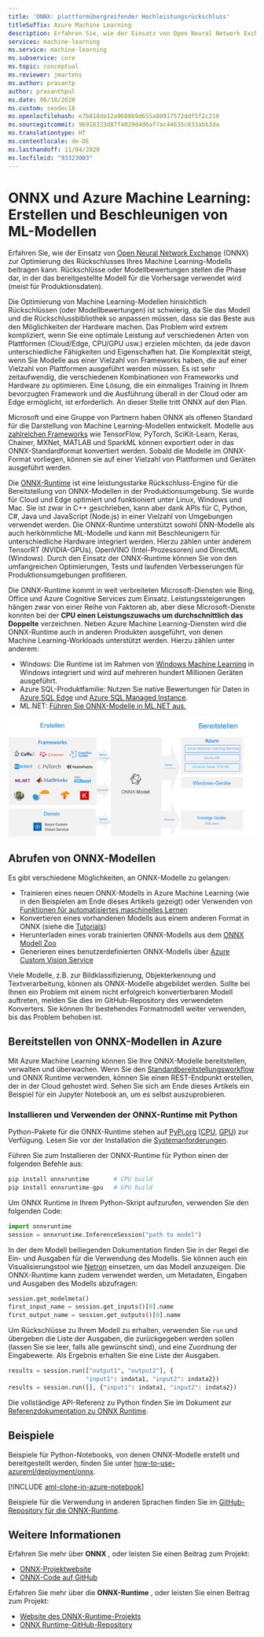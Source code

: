 ```yaml
---
title: 'ONNX: plattformübergreifender Hochleistungsrückschluss'
titleSuffix: Azure Machine Learning
description: Erfahren Sie, wie der Einsatz von Open Neural Network Exchange (ONNX) zur Optimierung des Rückschlusses Ihres Machine Learning-Modells beitragen kann.
services: machine-learning
ms.service: machine-learning
ms.subservice: core
ms.topic: conceptual
ms.reviewer: jmartens
ms.author: prasantp
author: prasanthpul
ms.date: 06/18/2020
ms.custom: seodec18
ms.openlocfilehash: e7b818de12a968869d655a80917572ddf5f2c210
ms.sourcegitcommit: 96918333d87f4029d4d6af7ac44635c833abb3da
ms.translationtype: HT
ms.contentlocale: de-DE
ms.lasthandoff: 11/04/2020
ms.locfileid: "93323003"
---
```

# <a name="onnx-and-azure-machine-learning-create-and-accelerate-ml-models"></a>ONNX und Azure Machine Learning: Erstellen und Beschleunigen von ML-Modellen

Erfahren Sie, wie der Einsatz von [Open Neural Network Exchange](https://onnx.ai) (ONNX) zur Optimierung des Rückschlusses Ihres Machine Learning-Modells beitragen kann. Rückschlüsse oder Modellbewertungen stellen die Phase dar, in der das bereitgestellte Modell für die Vorhersage verwendet wird (meist für Produktionsdaten). 

Die Optimierung von Machine Learning-Modellen hinsichtlich Rückschlüssen (oder Modellbewertungen) ist schwierig, da Sie das Modell und die Rückschlussbibliothek so anpassen müssen, dass sie das Beste aus den Möglichkeiten der Hardware machen. Das Problem wird extrem kompliziert, wenn Sie eine optimale Leistung auf verschiedenen Arten von Plattformen (Cloud/Edge, CPU/GPU usw.) erzielen möchten, da jede davon unterschiedliche Fähigkeiten und Eigenschaften hat. Die Komplexität steigt, wenn Sie Modelle aus einer Vielzahl von Frameworks haben, die auf einer Vielzahl von Plattformen ausgeführt werden müssen. Es ist sehr zeitaufwendig, die verschiedenen Kombinationen von Frameworks und Hardware zu optimieren. Eine Lösung, die ein einmaliges Training in Ihrem bevorzugten Framework und die Ausführung überall in der Cloud oder am Edge ermöglicht, ist erforderlich. An dieser Stelle tritt ONNX auf den Plan.

Microsoft und eine Gruppe von Partnern haben ONNX als offenen Standard für die Darstellung von Machine Learning-Modellen entwickelt. Modelle aus [zahlreichen Frameworks](https://onnx.ai/supported-tools) wie TensorFlow, PyTorch, SciKit-Learn, Keras, Chainer, MXNet, MATLAB und SparkML können exportiert oder in das ONNX-Standardformat konvertiert werden. Sobald die Modelle im ONNX-Format vorliegen, können sie auf einer Vielzahl von Plattformen und Geräten ausgeführt werden.

Die [ONNX-Runtime](https://onnxruntime.ai) ist eine leistungsstarke Rückschluss-Engine für die Bereitstellung von ONNX-Modellen in der Produktionsumgebung. Sie wurde für Cloud und Edge optimiert und funktioniert unter Linux, Windows und Mac. Sie ist zwar in C++ geschrieben, kann aber dank APIs für C, Python, C#, Java und JavaScript (Node.js) in einer Vielzahl von Umgebungen verwendet werden. Die ONNX-Runtime unterstützt sowohl DNN-Modelle als auch herkömmliche ML-Modelle und kann mit Beschleunigern für unterschiedliche Hardware integriert werden. Hierzu zählen unter anderem TensorRT (NVIDIA-GPUs), OpenVINO (Intel-Prozessoren) und DirectML (Windows). Durch den Einsatz der ONNX-Runtime können Sie von den umfangreichen Optimierungen, Tests und laufenden Verbesserungen für Produktionsumgebungen profitieren.

Die ONNX-Runtime kommt in weit verbreiteten Microsoft-Diensten wie Bing, Office und Azure Cognitive Services zum Einsatz. Leistungssteigerungen hängen zwar von einer Reihe von Faktoren ab, aber diese Microsoft-Dienste konnten bei der __CPU einen Leistungszuwachs um durchschnittlich das Doppelte__ verzeichnen. Neben Azure Machine Learning-Diensten wird die ONNX-Runtime auch in anderen Produkten ausgeführt, von denen Machine Learning-Workloads unterstützt werden. Hierzu zählen unter anderem:
+ Windows: Die Runtime ist im Rahmen von [Windows Machine Learning](/windows/ai/windows-ml/) in Windows integriert und wird auf mehreren hundert Millionen Geräten ausgeführt. 
+ Azure SQL-Produktfamilie: Nutzen Sie native Bewertungen für Daten in [Azure SQL Edge](../azure-sql-edge/onnx-overview.md) und [Azure SQL Managed Instance](../azure-sql/managed-instance/machine-learning-services-overview.md).
+ ML.NET: [Führen Sie ONNX-Modelle in ML.NET aus.](/dotnet/machine-learning/tutorials/object-detection-onnx)


[![ONNX-Flussdiagramm mit Training, Konvertern und Bereitstellung](./media/concept-onnx/onnx.png)](././media/concept-onnx/onnx.png#lightbox)

## <a name="get-onnx-models"></a>Abrufen von ONNX-Modellen

Es gibt verschiedene Möglichkeiten, an ONNX-Modelle zu gelangen:
+ Trainieren eines neuen ONNX-Modells in Azure Machine Learning (wie in den Beispielen am Ende dieses Artikels gezeigt) oder Verwenden von [Funktionen für automatisiertes maschinelles Lernen](concept-automated-ml.md#automl--onnx)
+ Konvertieren eines vorhandenen Modells aus einem anderen Format in ONNX (siehe die [Tutorials](https://github.com/onnx/tutorials)) 
+ Herunterladen eines vorab trainierten ONNX-Modells aus dem [ONNX Modell Zoo](https://github.com/onnx/models)
+ Generieren eines benutzerdefinierten ONNX-Modells über [Azure Custom Vision Service](../cognitive-services/custom-vision-service/index.yml) 

Viele Modelle, z.B. zur Bildklassifizierung, Objekterkennung und Textverarbeitung, können als ONNX-Modelle abgebildet werden. Sollte bei Ihnen ein Problem mit einem nicht erfolgreich konvertierbaren Modell auftreten, melden Sie dies im GitHub-Repository des verwendeten Konverters. Sie können Ihr bestehendes Formatmodell weiter verwenden, bis das Problem behoben ist.

## <a name="deploy-onnx-models-in-azure"></a>Bereitstellen von ONNX-Modellen in Azure

Mit Azure Machine Learning können Sie Ihre ONNX-Modelle bereitstellen, verwalten und überwachen. Wenn Sie den [Standardbereitstellungsworkflow](concept-model-management-and-deployment.md) und ONNX Runtime verwenden, können Sie einen REST-Endpunkt erstellen, der in der Cloud gehostet wird. Sehen Sie sich am Ende dieses Artikels ein Beispiel für ein Jupyter Notebook an, um es selbst auszuprobieren. 

### <a name="install-and-use-onnx-runtime-with-python"></a>Installieren und Verwenden der ONNX-Runtime mit Python

Python-Pakete für die ONNX-Runtime stehen auf [PyPi.org](https://pypi.org) ([CPU](https://pypi.org/project/onnxruntime), [GPU](https://pypi.org/project/onnxruntime-gpu)) zur Verfügung. Lesen Sie vor der Installation die [Systemanforderungen](https://github.com/Microsoft/onnxruntime#system-requirements). 

 Führen Sie zum Installieren der ONNX-Runtime für Python einen der folgenden Befehle aus: 
```python   
pip install onnxruntime       # CPU build
pip install onnxruntime-gpu   # GPU build
```

Um ONNX Runtime in Ihrem Python-Skript aufzurufen, verwenden Sie den folgenden Code:    
```python
import onnxruntime
session = onnxruntime.InferenceSession("path to model")
```

In der dem Modell beiliegenden Dokumentation finden Sie in der Regel die Ein- und Ausgaben für die Verwendung des Modells. Sie können auch ein Visualisierungstool wie [Netron](https://github.com/lutzroeder/Netron) einsetzen, um das Modell anzuzeigen. Die ONNX-Runtime kann zudem verwendet werden, um Metadaten, Eingaben und Ausgaben des Modells abzufragen:    
```python
session.get_modelmeta()
first_input_name = session.get_inputs()[0].name
first_output_name = session.get_outputs()[0].name
```

Um Rückschlüsse zu Ihrem Modell zu erhalten, verwenden Sie `run` und übergeben die Liste der Ausgaben, die zurückgegeben werden sollen (lassen Sie sie leer, falls alle gewünscht sind), und eine Zuordnung der Eingabewerte. Als Ergebnis erhalten Sie eine Liste der Ausgaben.  
```python
results = session.run(["output1", "output2"], {
                      "input1": indata1, "input2": indata2})
results = session.run([], {"input1": indata1, "input2": indata2})
```

Die vollständige API-Referenz zu Python finden Sie im Dokument zur [Referenzdokumentation zu ONNX Runtime](https://aka.ms/onnxruntime-python).    

## <a name="examples"></a>Beispiele
Beispiele für Python-Notebooks, von denen ONNX-Modelle erstellt und bereitgestellt werden, finden Sie unter [how-to-use-azureml/deployment/onnx](https://github.com/Azure/MachineLearningNotebooks/blob/master/how-to-use-azureml/deployment/onnx).

[!INCLUDE [aml-clone-in-azure-notebook](../../includes/aml-clone-for-examples.md)]

Beispiele für die Verwendung in anderen Sprachen finden Sie im [GitHub-Repository für die ONNX-Runtime](https://github.com/microsoft/onnxruntime/tree/master/samples).

## <a name="more-info"></a>Weitere Informationen

Erfahren Sie mehr über **ONNX** , oder leisten Sie einen Beitrag zum Projekt:
+ [ONNX-Projektwebsite](https://onnx.ai)
+ [ONNX-Code auf GitHub](https://github.com/onnx/onnx)

Erfahren Sie mehr über die **ONNX-Runtime** , oder leisten Sie einen Beitrag zum Projekt:
+ [Website des ONNX-Runtime-Projekts](https://onnxruntime.ai)
+ [ONNX Runtime-GitHub-Repository](https://github.com/Microsoft/onnxruntime)